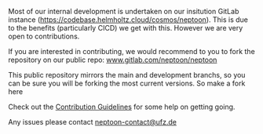Most of our internal development is undertaken on our insitution GitLab instance (https://codebase.helmholtz.cloud/cosmos/neptoon). This is due to the benefits (particularly CICD) we get with this. However we are very open to contributions. 

If you are interested in contributing, we would recommend to you to fork the repository on our public repo: www.gitlab.com/neptoon/neptoon

This public repository mirrors the main and development branchs, so you can be sure you will be forking the most current versions. So make a fork here

Check out the [Contribution Guidelines](https://codebase.helmholtz.cloud/cosmos/neptoon/-/blob/main/CONTRIBUTING.md?ref_type=heads) for some help on getting going.

Any issues please contact neptoon-contact@ufz.de
